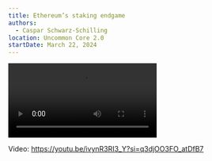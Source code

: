```yaml
---
title: Ethereum’s staking endgame
authors:
  - Caspar Schwarz-Schilling
location: Uncommon Core 2.0
startDate: March 22, 2024
---
```


<video src="https://youtu.be/ivynR3RI3_Y?si=q3djOO3FO_atDfB7"></video>

Video: <https://youtu.be/ivynR3RI3_Y?si=q3djOO3FO_atDfB7>
